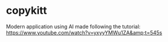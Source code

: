 # copykitt
Modern application using AI made following the tutorial: https://www.youtube.com/watch?v=yxyyYMWu1ZA&amp;t=545s
